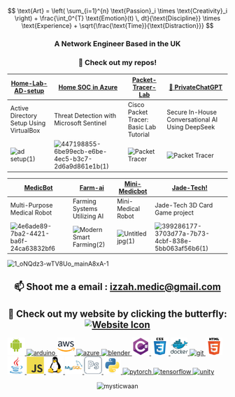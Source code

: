 

$$
\text{Art} = \left( \sum_{i=1}^{n} \text{Passion}_i \times \text{Creativity}_i \right) + \frac{\int_0^{T} \text{Emotion}(t) \, dt}{\text{Discipline}} \times \text{Experience} + \sqrt{\frac{\text{Time}}{\text{Distraction}}}
$$


<h3 align="center">A Network Engineer Based in the UK</h3>

<h3 align="center"> 🚀 Check out my repos!</h3>

<div align="center">
 
| [Home-Lab-AD-setup](https://github.com/Mysticwaan/Home-Lab-AD-setup) | [Home SOC in Azure](https://github.com/Mysticwaan/Home-SOC-in-Azure) | [Packet-Tracer-Lab](https://github.com/Mysticwaan/Packet-Tracer-Lab) | [🧠 PrivateChatGPT](https://github.com/Mysticwaan/PrivateChatGPT) |
|---------------------------------------------------|-----------------------------------------------|-------------------------------------------------------------|-------------------------------------------------------------|
| Active Directory Setup Using VirtualBox | Threat Detection with Microsoft Sentinel | Cisco Packet Tracer: Basic Lab Tutorial | Secure In-House Conversational AI Using DeepSeek |
![ad setup(1)](https://github.com/user-attachments/assets/e407d109-6cfb-4292-ba5b-4cb81ef195c4) | ![447198855-6be99ecb-e6be-4ec5-b3c7-2d6a9d861e1b(1)](https://github.com/user-attachments/assets/742d8bc0-7b79-455e-bdfd-2c9a47b49ef5) | ![Packet Tracer](https://github.com/user-attachments/assets/b4a6ca2a-a505-47ae-9fee-6c66f6ff5e9b) | ![Packet Tracer](https://github.com/user-attachments/assets/75238edc-a447-4d13-a6ec-24deae757867) |


 
  

| [MedicBot](https://github.com/Mysticwaan/MedicBot) | [Farm-ai](https://github.com/Mysticwaan/Farm-ai) | [Mini-Medicbot](https://github.com/Mysticwaan/Mini-Medicbot) | [Jade-Tech!](https://github.com/Mysticwaan/JadeTech) |
|---------------------------------------------------|-----------------------------------------------|-------------------------------------------------------------|-------------------------------------------------------------|
| Multi-Purpose Medical Robot | Farming Systems Utilizing AI | Mini-Medical Robot | Jade-Tech 3D Card Game project |
![4e6ade89-7ba2-4421-ba6f-24ca63832bf6](https://github.com/user-attachments/assets/82c958da-4cef-4d85-bcde-f86d49c5d5c1) | ![Modern Smart Farming(2)](https://github.com/user-attachments/assets/245293c6-e0c8-4c64-8ec8-cb4199feb967) | ![Untitled jpg(1)](https://github.com/user-attachments/assets/a5d3a5dd-b76b-451a-8f48-edb05ec163bc) | ![399286177-3703d77a-7b73-4cbf-838e-5bb063af56b6(1)](https://github.com/user-attachments/assets/4f15c099-16bd-4b84-a9d1-599eb35f7c18)






</div>


![1_oNQdz3-wTV8Uo_mainA8xA-1](https://github.com/user-attachments/assets/03d16a07-a0ad-4ec5-825b-2dcbf57ba4d4)

  
<div align="center"> 
  
  ## 📫 Shoot me a email : **izzah.medic@gmail.com** 
  
</div>

<div align="center">

## 💬 Check out my website by clicking the butterfly: [<img src="https://github.com/user-attachments/assets/7b630ac4-82ce-4897-ab33-cc9d5b08fd25" alt="Website Icon" width="200"/>](https://izzahcv.netlify.app/)

</div>

<div align="center"> 

<p align="left"> <a href="https://developer.android.com" target="_blank" rel="noreferrer"> <img src="https://raw.githubusercontent.com/devicons/devicon/master/icons/android/android-original-wordmark.svg" alt="android" width="40" height="40"/> </a> <a href="https://www.arduino.cc/" target="_blank" rel="noreferrer"> <img src="https://cdn.worldvectorlogo.com/logos/arduino-1.svg" alt="arduino" width="40" height="40"/> </a> <a href="https://aws.amazon.com" target="_blank" rel="noreferrer"> <img src="https://raw.githubusercontent.com/devicons/devicon/master/icons/amazonwebservices/amazonwebservices-original-wordmark.svg" alt="aws" width="40" height="40"/> </a> <a href="https://azure.microsoft.com/en-in/" target="_blank" rel="noreferrer"> <img src="https://www.vectorlogo.zone/logos/microsoft_azure/microsoft_azure-icon.svg" alt="azure" width="40" height="40"/> </a> <a href="https://www.blender.org/" target="_blank" rel="noreferrer"> <img src="https://download.blender.org/branding/community/blender_community_badge_white.svg" alt="blender" width="40" height="40"/> </a> <a href="https://www.w3schools.com/cs/" target="_blank" rel="noreferrer"> <img src="https://raw.githubusercontent.com/devicons/devicon/master/icons/csharp/csharp-original.svg" alt="csharp" width="40" height="40"/> </a> <a href="https://www.w3schools.com/css/" target="_blank" rel="noreferrer"> <img src="https://raw.githubusercontent.com/devicons/devicon/master/icons/css3/css3-original-wordmark.svg" alt="css3" width="40" height="40"/> </a> <a href="https://www.docker.com/" target="_blank" rel="noreferrer"> <img src="https://raw.githubusercontent.com/devicons/devicon/master/icons/docker/docker-original-wordmark.svg" alt="docker" width="40" height="40"/> </a> <a href="https://git-scm.com/" target="_blank" rel="noreferrer"> <img src="https://www.vectorlogo.zone/logos/git-scm/git-scm-icon.svg" alt="git" width="40" height="40"/> </a> <a href="https://www.w3.org/html/" target="_blank" rel="noreferrer"> <img src="https://raw.githubusercontent.com/devicons/devicon/master/icons/html5/html5-original-wordmark.svg" alt="html5" width="40" height="40"/> </a> <a href="https://www.java.com" target="_blank" rel="noreferrer"> <img src="https://raw.githubusercontent.com/devicons/devicon/master/icons/java/java-original.svg" alt="java" width="40" height="40"/> </a> <a href="https://developer.mozilla.org/en-US/docs/Web/JavaScript" target="_blank" rel="noreferrer"> <img src="https://raw.githubusercontent.com/devicons/devicon/master/icons/javascript/javascript-original.svg" alt="javascript" width="40" height="40"/> </a> <a href="https://www.linux.org/" target="_blank" rel="noreferrer"> <img src="https://raw.githubusercontent.com/devicons/devicon/master/icons/linux/linux-original.svg" alt="linux" width="40" height="40"/> </a> <a href="https://www.mysql.com/" target="_blank" rel="noreferrer"> <img src="https://raw.githubusercontent.com/devicons/devicon/master/icons/mysql/mysql-original-wordmark.svg" alt="mysql" width="40" height="40"/> </a> <a href="https://www.photoshop.com/en" target="_blank" rel="noreferrer"> <img src="https://raw.githubusercontent.com/devicons/devicon/master/icons/photoshop/photoshop-line.svg" alt="photoshop" width="40" height="40"/> </a> <a href="https://www.python.org" target="_blank" rel="noreferrer"> <img src="https://raw.githubusercontent.com/devicons/devicon/master/icons/python/python-original.svg" alt="python" width="40" height="40"/> </a> <a href="https://pytorch.org/" target="_blank" rel="noreferrer"> <img src="https://www.vectorlogo.zone/logos/pytorch/pytorch-icon.svg" alt="pytorch" width="40" height="40"/> </a> <a href="https://www.tensorflow.org" target="_blank" rel="noreferrer"> <img src="https://www.vectorlogo.zone/logos/tensorflow/tensorflow-icon.svg" alt="tensorflow" width="40" height="40"/> </a> <a href="https://unity.com/" target="_blank" rel="noreferrer"> <img src="https://www.vectorlogo.zone/logos/unity3d/unity3d-icon.svg" alt="unity" width="40" height="40"/> </a> </p>

</div>

<div align="center"> 

<p><img align="center" src="https://github-readme-stats.vercel.app/api/top-langs?username=mysticwaan&show_icons=true&locale=en&layout=compact" alt="mysticwaan" /></p>

</div>

